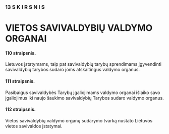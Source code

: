 ### 13 S K I R S N I S

# VIETOS SAVIVALDYBIŲ VALDYMO ORGANAI

#### 110 straipsnis.

Lietuvos įstatymams, taip pat savivaldybių tarybų sprendimams įgyvendinti savivaldybių tarybos sudaro joms atskaitingus valdymo organus.

#### 111 straipsnis.

Pasibaigus savivaldybės Tarybų įgaliojimams valdymo organai išlaiko savo įgaliojimus iki naujo šaukimo savivaldybių Tarybos sudaro valdymo organus.

#### 112 straipsnis.

Vietos savivaldybių valdymo organų sudarymo tvarką nustato Lietuvos vietos savivaldos įstatymai.
